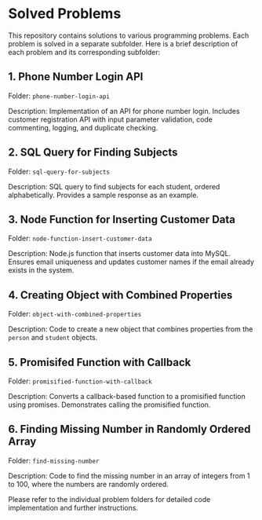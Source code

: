 # Solved Problems

This repository contains solutions to various programming problems. Each problem is solved in a separate subfolder. Here is a brief description of each problem and its corresponding subfolder:

## 1. Phone Number Login API

Folder: `phone-number-login-api`

Description: Implementation of an API for phone number login. Includes customer registration API with input parameter validation, code commenting, logging, and duplicate checking.

## 2. SQL Query for Finding Subjects

Folder: `sql-query-for-subjects`

Description: SQL query to find subjects for each student, ordered alphabetically. Provides a sample response as an example.

## 3. Node Function for Inserting Customer Data

Folder: `node-function-insert-customer-data`

Description: Node.js function that inserts customer data into MySQL. Ensures email uniqueness and updates customer names if the email already exists in the system.

## 4. Creating Object with Combined Properties

Folder: `object-with-combined-properties`

Description: Code to create a new object that combines properties from the `person` and `student` objects.

## 5. Promisifed Function with Callback

Folder: `promisified-function-with-callback`

Description: Converts a callback-based function to a promisified function using promises. Demonstrates calling the promisified function.

## 6. Finding Missing Number in Randomly Ordered Array

Folder: `find-missing-number`

Description: Code to find the missing number in an array of integers from 1 to 100, where the numbers are randomly ordered.

Please refer to the individual problem folders for detailed code implementation and further instructions.
